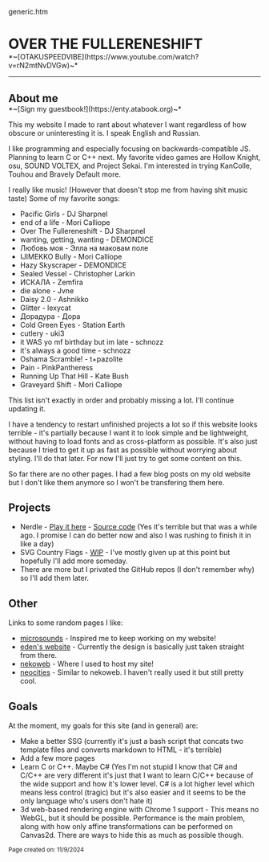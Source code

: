 generic.htm

<h1 style="margin-bottom:0">OVER THE FULLERENESHIFT</h1>
<p style="margin-top:0;text-indent:0;text-decoration:none;">*~[OTAKUSPEEDVIBE](https://www.youtube.com/watch?v=rN2mtNvDVGw)~*</p>

---

<h2 style="margin-bottom:0">About me</h2>
<p style="margin-top:0;text-indent:0;text-decoration:none;">*~[Sign my guestbook!](https://enty.atabook.org)~*</p>

This my website I made to rant about whatever I want regardless of how obscure or uninteresting it is. I speak English and Russian.

I like programming and especially focusing on backwards-compatible JS. Planning to learn C or C++ next. My favorite video games are Hollow Knight, osu, SOUND VOLTEX, and Project Sekai.
I'm interested in trying KanColle, Touhou and Bravely Default more.

I really like music! (However that doesn't stop me from having shit music taste) Some of my favorite songs:

- Pacific Girls - DJ Sharpnel
- end of a life - Mori Calliope
- Over The Fullereneshift - DJ Sharpnel
- wanting, getting, wanting - DEMONDICE
- Любовь моя - Элла на маковам поле
- IJIMEKKO Bully - Mori Calliope
- Hazy Skyscraper - DEMONDICE
- Sealed Vessel - Christopher Larkin
- ИСКАЛА - Zemfira
- die alone - Jvne
- Daisy 2.0 - Ashnikko
- Glitter - lexycat
- Дорадура - Дора
- Cold Green Eyes - Station Earth
- cutlery - uki3
- it WAS yo mf birthday but im late - schnozz
- it's always a good time - schnozz
- Oshama Scramble! - t+pazolite
- Pain - PinkPantheress
- Running Up That Hill - Kate Bush
- Graveyard Shift - Mori Calliope

This list isn't exactly in order and probably missing a lot. I'll continue updating it.

I have a tendency to restart unfinished projects a lot so if this website looks terrible - it's partially because I want it to look simple and be lightweight, without having to load fonts and as cross-platform as possible.
It's also just because I tried to get it up as fast as possible without worrying about styling.
I'll do that later.
For now I'll just try to get some content on this.

So far there are no other pages. I had a few blog posts on my old website but I don't like them anymore so I won't be transfering them here.

## Projects

- Nerdle - [Play it here](https://shandriy.github.io/nerd) - [Source code](https://github.com/shandriy/nerd) (Yes it's terrible but that was a while ago. I promise I can do better now and also I was rushing to finish it in like a day)
- SVG Country Flags - [WIP](https://github.com/shandriy/flags) - I've mostly given up at this point but hopefully I'll add more someday.
- There are more but I privated the GitHub repos (I don't remember why) so I'll add them later.

## Other

Links to some random pages I like:

- [microsounds](https://microsounds.github.io/) - Inspired me to keep working on my website!
- [eden's website](https://eda.gay) - Currently the design is basically just taken straight from there.
- [nekoweb](https://nekoweb.org/) - Where I used to host my site!
- [neocities](https://neocities.org) - Similar to nekoweb. I haven't really used it but still pretty cool.

## Goals

At the moment, my goals for this site (and in general) are:

- Make a better SSG (currently it's just a bash script that concats two template files and converts markdown to HTML - it's terrible)
- Add a few more pages
- Learn C or C++. Maybe C# (Yes I'm not stupid I know that C# and C/C++ are very different it's just that I want to learn C/C++ because of the wide support and how it's lower level. C# is a lot higher level which means less control (tragic) but it's also easier and it seems to be the only language who's users don't hate it)
- 3d web-based rendering engine with Chrome 1 support - This means no WebGL, but it should be possible. Performance is the main problem, along with how only affine transformations can be performed on Canvas2d. There are ways to hide this as much as possible though.

<p style="text-indent:0;"><sub>Page created on: 11/9/2024</sub></p>